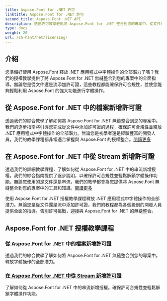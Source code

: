 ```yaml
---
title: Aspose.Font for .NET 許可
linktitle: Aspose.Font for .NET 許可
second_title: Aspose.Font .NET API
description: 透過許可教學輕鬆將 Aspose.Font for .NET 整合到您的專案中。從文件或流添加許可證以進行無縫字體操作。
type: docs
weight: 20
url: /zh-hant/net/licensing/
---
```


## 介紹

您準備好使用 Aspose.Font 釋放 .NET 應用程式中字體操作的全部潛力了嗎？我們的授權教學提供了將 Aspose.Font for .NET 無縫整合到您的專案中的全面指導。無論您是從文件還是流添加許可證，這些教程都能確保許可合規性，並使您能夠輕鬆利用 Aspose.Font 的強大功能進行字體操作。

## 從 Aspose.Font for .NET 中的檔案新增許可證

透過我們的綜合教學了解如何將 Aspose.Font for .NET 無縫整合到您的專案中。我們的逐步指南將引導您完成從文件中添加許可證的過程，確保許可合規性並釋放 .NET 應用程式中字體操作的全部潛力。無論您是初學者還是經驗豐富的開發人員，我們的教學課程都非常適合掌握與 Aspose.Font 的授權整合。[閱讀更多](./add-license-from-file/)

## 在 Aspose.Font for .NET 中從 Stream 新增許可證

透過我們的詳細教學課程，了解如何從 Aspose.Font for .NET 中的串流新增授權。我們的綜合指南提供了逐步說明，以確保許可合規性並輕鬆解鎖字體操作功能。無論您使用的是文件還是串流，我們的教學都會為您提供將 Aspose.Font 無縫整合到您的專案中的工具和知識。[閱讀更多](./add-license-from-stream/)

使用 Aspose.Font for .NET 授權教學課程釋放 .NET 應用程式中字體操作的全部潛力。無論您是從文件還是流中添加許可證，我們的教程都為各個級別的開發人員提供全面的指導。告別許可挑戰，迎接與 Aspose.Font for .NET 的無縫整合。
## Aspose.Font for .NET 授權教學課程
### [從 Aspose.Font for .NET 中的檔案新增許可證](./add-license-from-file/)
透過我們的綜合教學了解如何將 Aspose.Font for .NET 無縫整合到您的專案中。釋放字體操作的全部潛力。
### [在 Aspose.Font for .NET 中從 Stream 新增許可證](./add-license-from-stream/)
了解如何從 Aspose.Font for .NET 中的串流新增授權。確保許可合規性並輕鬆解鎖字體操作功能。